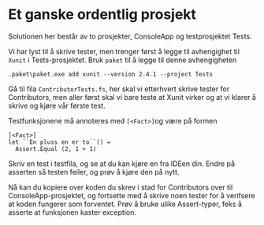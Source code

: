 # Et ganske ordentlig prosjekt

Solutionen her består av to prosjekter, ConsoleApp og testprosjektet Tests.

Vi har lyst til å skrive tester, men trenger først å legge til avhengighet til `Xunit` i Tests-prosjektet. Bruk `paket` til å legge til denne avhengigheten
```
.paket\paket.exe add xunit --version 2.4.1 --project Tests
```

Gå til fila `ContributorTests.fs`, her skal vi etterhvert skrive tester for Contributors, men aller først skal vi bare teste at Xunit virker og at vi klarer å skrive og kjøre vår første test.

Testfunksjonene må annoteres med `[<Fact>]`og være på formen
```
[<Fact>]
let ``En pluss en er to``() =
  Assert.Equal (2, 1 + 1)
```
Skriv en test i testfila, og se at du kan kjøre en fra IDEen din. Endre på asserten så testen feiler, og prøv å kjøre den på nytt.

Nå kan du kopiere over koden du skrev i stad for Contributors over til ConsoleApp-prosjektet, og fortsette med å skrive noen tester for å verifsere at koden fungerer som forventet. Prøv å bruke ulike Assert-typer, feks å asserte at funksjonen kaster exception.


